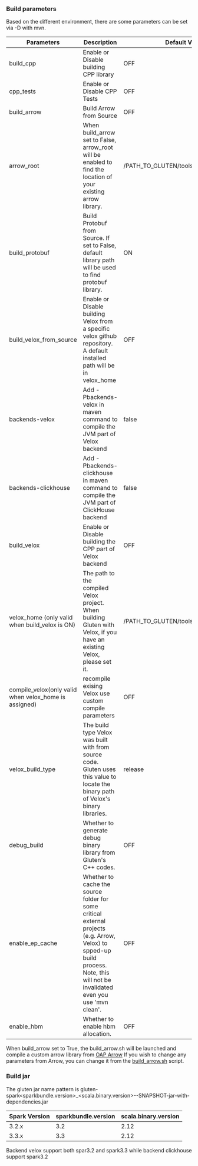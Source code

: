 ### Build parameters

Based on the different environment, there are some parameters can be set via -D with mvn.

| Parameters                                            | Description                                                                                                                                                                        | Default Value |
|-------------------------------------------------------|------------------------------------------------------------------------------------------------------------------------------------------------------------------------------------| ------------- |
| build_cpp                                             | Enable or Disable building CPP library                                                                                                                                             | OFF |
| cpp_tests                                             | Enable or Disable CPP Tests                                                                                                                                                        | OFF |
| build_arrow                                           | Build Arrow from Source                                                                                                                                                            | OFF |
| arrow_root                                            | When build_arrow set to False, arrow_root will be enabled to find the location of your existing arrow library.                                                                     | /PATH_TO_GLUTEN/tools/build/arrow_install |
| build_protobuf                                        | Build Protobuf from Source. If set to False, default library path will be used to find protobuf library.                                                                           |ON |
| build_velox_from_source                               | Enable or Disable building Velox from a specific velox github repository. A default installed path will be in velox_home                                                           | OFF |
| backends-velox                                        | Add -Pbackends-velox in maven command to compile the JVM part of Velox backend                                                                                                     | false |
| backends-clickhouse                                   | Add -Pbackends-clickhouse in maven command to compile the JVM part of ClickHouse backend                                                                                           | false |
| build_velox                                           | Enable or Disable building the CPP part of Velox backend                                                                                                                           | OFF |
| velox_home (only valid when build_velox is ON)        | The path to the compiled Velox project. When building Gluten with Velox, if you have an existing Velox, please set it.                                                             | /PATH_TO_GLUTEN/tools/build/velox_ep |
| compile_velox(only valid when velox_home is assigned) | recompile exising Velox use custom compile parameters                                                                                                                              | OFF |
| velox_build_type                                      | The build type Velox was built with from source code. Gluten uses this value to locate the binary path of Velox's binary libraries.                                                | release |
| debug_build                                           | Whether to generate debug binary library from Gluten's C++ codes.                                                                                                                  | OFF |
| enable_ep_cache                                       | Whether to cache the source folder for some critical external projects (e.g. Arrow, Velox) to spped-up build process. Note, this will not be invalidated even you use 'mvn clean'. | OFF |
| enable_hbm                                            | Whether to enable hbm allocation.                                                                                                                                                  | OFF |

When build_arrow set to True, the build_arrow.sh will be launched and compile a custom arrow library from [OAP Arrow](https://github.com/oap-project/arrow/tree/arrow-8.0.0-gluten)
If you wish to change any parameters from Arrow, you can change it from the [build_arrow.sh](../tools/build_arrow.sh) script.

### Build jar

The gluten jar name pattern is gluten-spark<sparkbundle.version>_<scala.binary.version>-<version>-SNAPSHOT-jar-with-dependencies.jar

| Spark Version | sparkbundle.version | scala.binary.version |
| ---------- | ----------- | ------------- |
| 3.2.x | 3.2 | 2.12 |
| 3.3.x | 3.3 | 2.12 |

Backend velox support both spar3.2 and spark3.3 while backend clickhouse support spark3.2
